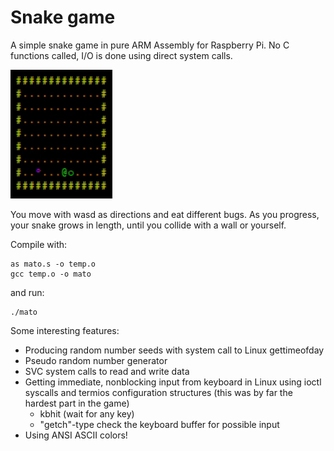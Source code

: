 # Snake game
A simple snake game in pure ARM Assembly for Raspberry Pi. No C functions called, I/O is done using direct system calls.

![Snake game](https://github.com/haperofi/asm_snake/blob/main/giffed_snake.gif)

You move with wasd as directions and eat different bugs. As you progress, your snake grows
in length, until you collide with a wall or yourself.

Compile with:
```
as mato.s -o temp.o
gcc temp.o -o mato
```
and run:
```
./mato
```
Some interesting features:
* Producing random number seeds with system call to Linux gettimeofday
* Pseudo random number generator
* SVC system calls to read and write data
* Getting immediate, nonblocking input from keyboard in Linux using ioctl syscalls and termios configuration structures (this was by far the hardest part in the game)
  * kbhit (wait for any key)
  * "getch"-type check the keyboard buffer for possible input
* Using ANSI ASCII colors!

